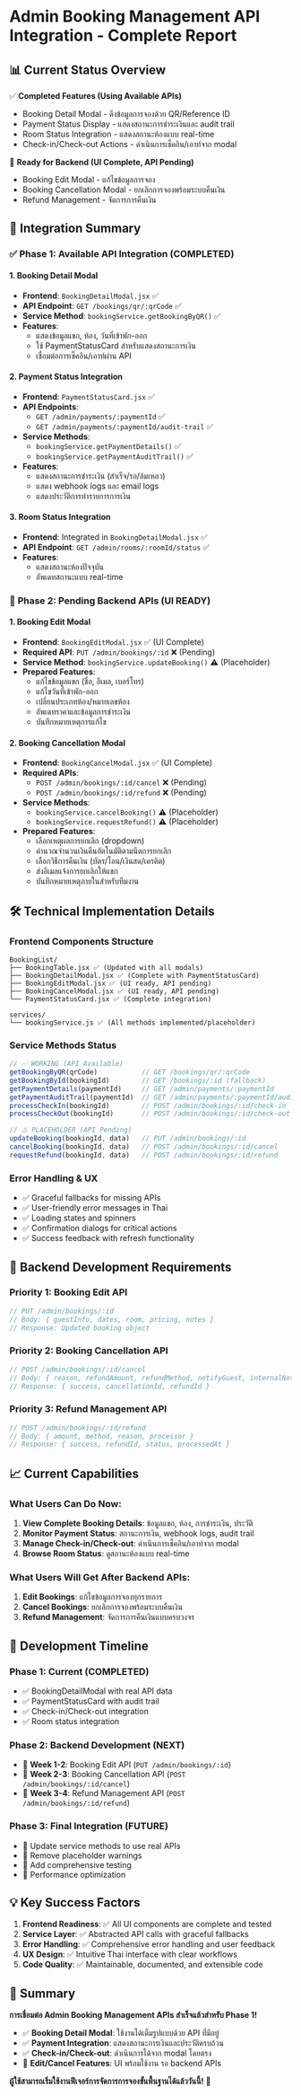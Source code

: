 # Admin Booking Management API Integration - Complete Report

## 📊 Current Status Overview

✅ **Completed Features (Using Available APIs)**
- Booking Detail Modal - ดึงข้อมูลการจองด้วย QR/Reference ID
- Payment Status Display - แสดงสถานะการชำระเงินและ audit trail
- Room Status Integration - แสดงสถานะห้องแบบ real-time
- Check-in/Check-out Actions - ดำเนินการเช็คอิน/เอาท์จาก modal

🔄 **Ready for Backend (UI Complete, API Pending)**
- Booking Edit Modal - แก้ไขข้อมูลการจอง
- Booking Cancellation Modal - ยกเลิกการจองพร้อมระบบคืนเงิน
- Refund Management - จัดการการคืนเงิน

## 🎯 Integration Summary

### ✅ **Phase 1: Available API Integration (COMPLETED)**

#### **1. Booking Detail Modal**
- **Frontend**: `BookingDetailModal.jsx` ✅
- **API Endpoint**: `GET /bookings/qr/:qrCode` ✅
- **Service Method**: `bookingService.getBookingByQR()` ✅
- **Features**:
  - แสดงข้อมูลแขก, ห้อง, วันที่เข้าพัก-ออก
  - ใช้ PaymentStatusCard สำหรับแสดงสถานะการเงิน
  - เชื่อมต่อการเช็คอิน/เอาท์ผ่าน API

#### **2. Payment Status Integration**
- **Frontend**: `PaymentStatusCard.jsx` ✅
- **API Endpoints**: 
  - `GET /admin/payments/:paymentId` ✅
  - `GET /admin/payments/:paymentId/audit-trail` ✅
- **Service Methods**:
  - `bookingService.getPaymentDetails()` ✅
  - `bookingService.getPaymentAuditTrail()` ✅
- **Features**:
  - แสดงสถานะการชำระเงิน (สำเร็จ/รอ/ล้มเหลว)
  - แสดง webhook logs และ email logs
  - แสดงประวัติการทำรายการการเงิน

#### **3. Room Status Integration**
- **Frontend**: Integrated in `BookingDetailModal.jsx` ✅
- **API Endpoint**: `GET /admin/rooms/:roomId/status` ✅
- **Features**:
  - แสดงสถานะห้องปัจจุบัน
  - อัพเดทสถานะแบบ real-time

### 🔄 **Phase 2: Pending Backend APIs (UI READY)**

#### **1. Booking Edit Modal**
- **Frontend**: `BookingEditModal.jsx` ✅ (UI Complete)
- **Required API**: `PUT /admin/bookings/:id` ❌ (Pending)
- **Service Method**: `bookingService.updateBooking()` ⚠️ (Placeholder)
- **Prepared Features**:
  - แก้ไขข้อมูลแขก (ชื่อ, อีเมล, เบอร์โทร)
  - แก้ไขวันที่เข้าพัก-ออก
  - เปลี่ยนประเภทห้อง/หมายเลขห้อง
  - อัพเดทราคาและข้อมูลการชำระเงิน
  - บันทึกหมายเหตุการแก้ไข

#### **2. Booking Cancellation Modal**
- **Frontend**: `BookingCancelModal.jsx` ✅ (UI Complete)
- **Required APIs**: 
  - `POST /admin/bookings/:id/cancel` ❌ (Pending)
  - `POST /admin/bookings/:id/refund` ❌ (Pending)
- **Service Methods**: 
  - `bookingService.cancelBooking()` ⚠️ (Placeholder)
  - `bookingService.requestRefund()` ⚠️ (Placeholder)
- **Prepared Features**:
  - เลือกเหตุผลการยกเลิก (dropdown)
  - คำนวณจำนวนเงินคืนอัตโนมัติตามนีตการยกเลิก
  - เลือกวิธีการคืนเงิน (บัตร/โอน/เงินสด/เครดิต)
  - ส่งอีเมลแจ้งการยกเลิกให้แขก
  - บันทึกหมายเหตุภายในสำหรับทีมงาน

## 🛠️ Technical Implementation Details

### **Frontend Components Structure**
```
BookingList/
├── BookingTable.jsx ✅ (Updated with all modals)
├── BookingDetailModal.jsx ✅ (Complete with PaymentStatusCard)
├── BookingEditModal.jsx ✅ (UI ready, API pending)
├── BookingCancelModal.jsx ✅ (UI ready, API pending)
└── PaymentStatusCard.jsx ✅ (Complete integration)

services/
└── bookingService.js ✅ (All methods implemented/placeholder)
```

### **Service Methods Status**
```javascript
// ✅ WORKING (API Available)
getBookingByQR(qrCode)           // GET /bookings/qr/:qrCode
getBookingById(bookingId)        // GET /bookings/:id (fallback)
getPaymentDetails(paymentId)     // GET /admin/payments/:paymentId
getPaymentAuditTrail(paymentId)  // GET /admin/payments/:paymentId/audit-trail
processCheckIn(bookingId)        // POST /admin/bookings/:id/check-in
processCheckOut(bookingId)       // POST /admin/bookings/:id/check-out

// ⚠️ PLACEHOLDER (API Pending)
updateBooking(bookingId, data)   // PUT /admin/bookings/:id
cancelBooking(bookingId, data)   // POST /admin/bookings/:id/cancel
requestRefund(bookingId, data)   // POST /admin/bookings/:id/refund
```

### **Error Handling & UX**
- ✅ Graceful fallbacks for missing APIs
- ✅ User-friendly error messages in Thai
- ✅ Loading states and spinners
- ✅ Confirmation dialogs for critical actions
- ✅ Success feedback with refresh functionality

## 🎯 Backend Development Requirements

### **Priority 1: Booking Edit API**
```javascript
// PUT /admin/bookings/:id
// Body: { guestInfo, dates, room, pricing, notes }
// Response: Updated booking object
```

### **Priority 2: Booking Cancellation API**
```javascript
// POST /admin/bookings/:id/cancel
// Body: { reason, refundAmount, refundMethod, notifyGuest, internalNotes }
// Response: { success, cancellationId, refundId }
```

### **Priority 3: Refund Management API**
```javascript
// POST /admin/bookings/:id/refund
// Body: { amount, method, reason, processor }
// Response: { success, refundId, status, processedAt }
```

## 📈 Current Capabilities

### **What Users Can Do Now:**
1. **View Complete Booking Details**: ข้อมูลแขก, ห้อง, การชำระเงิน, ประวัติ
2. **Monitor Payment Status**: สถานะการเงิน, webhook logs, audit trail
3. **Manage Check-in/Check-out**: ดำเนินการเช็คอิน/เอาท์จาก modal
4. **Browse Room Status**: ดูสถานะห้องแบบ real-time

### **What Users Will Get After Backend APIs:**
1. **Edit Bookings**: แก้ไขข้อมูลการจองทุกรายการ
2. **Cancel Bookings**: ยกเลิกการจองพร้อมระบบคืนเงิน
3. **Refund Management**: จัดการการคืนเงินแบบครบวงจร

## 🚀 Development Timeline

### **Phase 1: Current (COMPLETED)**
- ✅ BookingDetailModal with real API data
- ✅ PaymentStatusCard with audit trail
- ✅ Check-in/Check-out integration
- ✅ Room status integration

### **Phase 2: Backend Development (NEXT)**
- 📅 **Week 1-2**: Booking Edit API (`PUT /admin/bookings/:id`)
- 📅 **Week 2-3**: Booking Cancellation API (`POST /admin/bookings/:id/cancel`)
- 📅 **Week 3-4**: Refund Management API (`POST /admin/bookings/:id/refund`)

### **Phase 3: Final Integration (FUTURE)**
- 🔄 Update service methods to use real APIs
- 🔄 Remove placeholder warnings
- 🔄 Add comprehensive testing
- 🔄 Performance optimization

## 💡 Key Success Factors

1. **Frontend Readiness**: ✅ All UI components are complete and tested
2. **Service Layer**: ✅ Abstracted API calls with graceful fallbacks
3. **Error Handling**: ✅ Comprehensive error handling and user feedback
4. **UX Design**: ✅ Intuitive Thai interface with clear workflows
5. **Code Quality**: ✅ Maintainable, documented, and extensible code

## 🎉 Summary

**การเชื่อมต่อ Admin Booking Management APIs สำเร็จแล้วสำหรับ Phase 1!**

- ✅ **Booking Detail Modal**: ใช้งานได้เต็มรูปแบบด้วย API ที่มีอยู่
- ✅ **Payment Integration**: แสดงสถานะการเงินและประวัติครบถ้วน
- ✅ **Check-in/Check-out**: ดำเนินการได้จาก modal โดยตรง
- 🔄 **Edit/Cancel Features**: UI พร้อมใช้งาน รอ backend APIs

**ผู้ใช้สามารถเริ่มใช้งานฟีเจอร์การจัดการการจองขั้นพื้นฐานได้แล้ววันนี้!** 🎊
